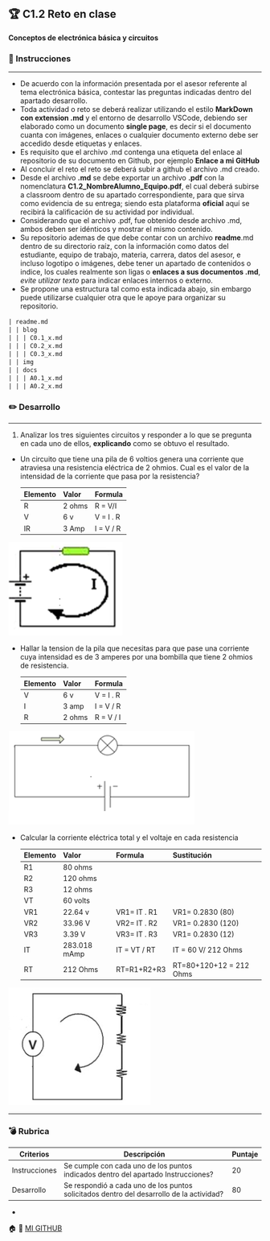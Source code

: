 ## :trophy: C1.2 Reto en clase

**Conceptos de electrónica básica y circuitos**

### :blue_book: Instrucciones
___

- De acuerdo con la información presentada por el asesor referente al tema electrónica básica, contestar las preguntas indicadas dentro del apartado desarrollo.
- Toda actividad o reto se deberá realizar utilizando el estilo **MarkDown con extension .md** y el entorno de desarrollo VSCode, debiendo ser elaborado como un documento **single page**, es decir si el documento cuanta con imágenes, enlaces o cualquier documento externo debe ser accedido desde etiquetas y enlaces.
- Es requisito que el archivo .md contenga una etiqueta del enlace al repositorio de su documento en Github, por ejemplo **Enlace a mi GitHub**
- Al concluir el reto el reto se deberá subir a github el archivo .md creado.
- Desde el archivo **.md** se debe exportar un archivo **.pdf** con la nomenclatura **C1.2_NombreAlumno_Equipo.pdf**, el cual deberá subirse a classroom dentro de su apartado correspondiente, para que sirva como evidencia de su entrega; siendo esta plataforma **oficial** aquí se recibirá la calificación de su actividad por individual.
- Considerando que el archivo .pdf, fue obtenido desde archivo .md, ambos deben ser idénticos y mostrar el mismo contenido.
- Su repositorio ademas de que debe contar con un archivo **readme**.md dentro de su directorio raíz, con la información como datos del estudiante, equipo de trabajo, materia, carrera, datos del asesor, e incluso logotipo o imágenes, debe tener un apartado de contenidos o indice, los cuales realmente son ligas o **enlaces a sus documentos .md**, _evite utilizar texto_ para indicar enlaces internos o externo.
- Se propone una estructura tal como esta indicada abajo, sin embargo puede utilizarse cualquier otra que le apoye para organizar su repositorio.

``` 
| readme.md
| | blog
| | | C0.1_x.md
| | | C0.2_x.md
| | | C0.3_x.md
| | img
| | docs
| | | A0.1_x.md
| | | A0.2_x.md
```

### :pencil2: Desarrollo
___
1. Analizar los tres siguientes circuitos y responder a lo que se pregunta en cada uno de ellos, **explicando** como se obtuvo el resultado.

+ Un circuito que tiene una pila de 6 voltios genera una corriente que atraviesa una resistencia eléctrica de 2 ohmios. Cual es el valor de la intensidad de la corriente que pasa por la resistencia?
  
   
    Elemento | Valor | Formula |
    ---------|----------|---------| 
    R | 2 ohms | R = V/I |
    V | 6 v | V = I . R |
    IR | 3 Amp |  I = V / R |

![Cuestionario_Parte1](../IMG/C1.x_CalculoCircuito-1.png)

+ Hallar la tension de la pila que necesitas para que pase una corriente cuya intensidad es de 3 amperes por una bombilla que tiene 2 ohmios de resistencia.

    Elemento | Valor | Formula |
    ---------|----------|--------|
    V | 6 v | V = I . R |
    I | 3 amp |   I = V / R |
    R | 2 ohms |  R = V / I |

![Cuestionario_Parte1](../IMG/C1.x_CalculoCircuito-2.png)

+ Calcular la corriente eléctrica total y el voltaje en cada resistencia 

    Elemento | Valor | Formula |   Sustitución  |
    ---------|----------|-------| ---------------|
    R1 | 80 ohms |  |
    R2 | 120 ohms |  |
    R3 | 12 ohms |  |
    VT | 60 volts |  | 
    VR1 | 22.64 v | VR1= IT . R1   | VR1= 0.2830 (80)
    VR2 | 33.96 V | VR2= IT . R2   | VR1= 0.2830 (120)
    VR3 | 3.39 V |  VR3= IT . R3   | VR1= 0.2830 (12)
    IT | 283.018 mAmp | IT = VT / RT   | IT = 60 V/ 212 Ohms
    RT | 212 Ohms |RT=R1+R2+R3 | RT=80+120+12 = 212 Ohms


![Cuestionario_Parte1](../IMG/C1.x_CalculoCircuito-3.png)

___

### :bomb: Rubrica

| Criterios     | Descripción                                                                                  | Puntaje |
| ------------- | -------------------------------------------------------------------------------------------- | ------- |
| Instrucciones | Se cumple con cada uno de los puntos indicados dentro del apartado Instrucciones?            | 20 |
| Desarrollo    | Se respondió a cada uno de los puntos solicitados dentro del desarrollo de la actividad?     | 80      |


-
:house: :open_file_folder: [MI GITHUB](https://github.com/Villalobos39/SISTEMAS-PROGRAMABLES.git)